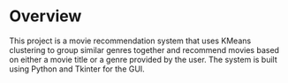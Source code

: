 # Overview

This project is a movie recommendation system that uses KMeans clustering to group similar genres together and recommend movies based on either a movie title or a genre provided by the user. The system is built using Python and Tkinter for the GUI.

